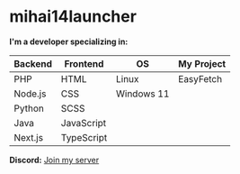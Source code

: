 # mihai14launcher

**I'm a developer specializing in:**

| **Backend** | **Frontend** | **OS**        | **My Project** |
|-------------|--------------|---------------|----------------|
| PHP         | HTML         | Linux         | EasyFetch      |
| Node.js     | CSS          | Windows 11    |                |
| Python      | SCSS         |               |                |
| Java        | JavaScript   |               |                |
| Next.js     | TypeScript   |               |                |

**Discord:** [Join my server](https://discord.gg/PXTtxEK7g8)
